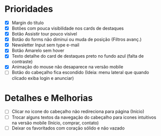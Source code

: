 # Prioridades

- [x] Margin do título
- [x] Botões com pouca visibilidade nos cards de destaques
- [x] Botão Assistir tour pouco visível
- [x] Botão do forms não diminui ou muda de posição (Filtros avanç.)
- [x] Newsletter Input sem type e-mail
- [x] Botão Amarelo sem hover
- [x] Texto detalhe do card de destaques preto no fundo azul (falta de contraste)
- [x] Animação do mouse não desaparece na versão mobile
- [ ] Botão do cabeçalho fica escondido (Ideia: menu lateral que quando clicado exiba login e anunciar)

# Detalhes e Melhorias

- [ ] Clicar no icone do cabeçalho não redireciona para página (Início)
- [ ] Trocar alguns textos da navegação do cabeçalho para icones intuitivos na versão mobile (Início, comprar, contato)
- [ ] Deixar os favoritados com coração sólido e não vazado
